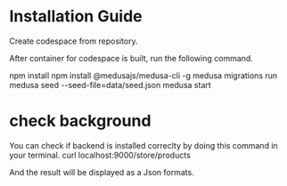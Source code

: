 # Installation Guide
Create codespace from repository.

After container for codespace is built, run the following command.

npm install
npm install @medusajs/medusa-cli -g
medusa migrations run
medusa seed --seed-file=data/seed.json
medusa start

# check background
You can check if backend is installed correclty by doing this command in your terminal. 
curl localhost:9000/store/products

And the result will be displayed as a Json formats.